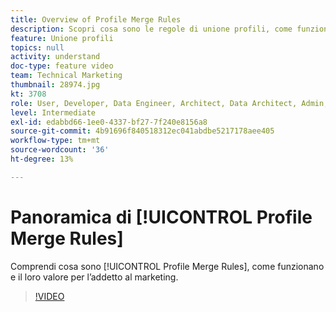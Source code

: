 ```yaml
---
title: Overview of Profile Merge Rules
description: Scopri cosa sono le regole di unione profili, come funzionano e il loro valore per l’addetto al marketing.
feature: Unione profili
topics: null
activity: understand
doc-type: feature video
team: Technical Marketing
thumbnail: 28974.jpg
kt: 3708
role: User, Developer, Data Engineer, Architect, Data Architect, Admin, Leader
level: Intermediate
exl-id: edabbd66-1ee0-4337-bf27-7f240e8156a8
source-git-commit: 4b91696f840518312ec041abdbe5217178aee405
workflow-type: tm+mt
source-wordcount: '36'
ht-degree: 13%

---
```


# Panoramica di [!UICONTROL Profile Merge Rules]

Comprendi cosa sono [!UICONTROL Profile Merge Rules], come funzionano e il loro valore per l’addetto al marketing.

>[!VIDEO](https://video.tv.adobe.com/v/28974/?quality=12)
